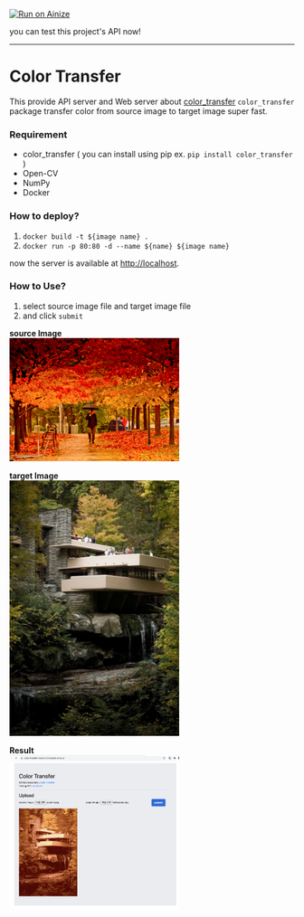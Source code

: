 [![Run on Ainize](https://ainize.ai/static/images/run_on_ainize_button.svg)](https://ainize.web.app/redirect?git_repo=github.com/woomurf/ainize-color-transfer.git)

you can test this project's API now!

---

# Color Transfer

This provide API server and Web server about [color_transfer](https://github.com/jrosebr1/color_transfer)
`color_transfer` package transfer color from source image to target image super fast.


### Requirement
* color_transfer ( you can install using pip ex. `pip install color_transfer` )
* Open-CV
* NumPy 
* Docker

### How to deploy?
1. `docker build -t ${image name} . `
2. `docker run -p 80:80 -d --name ${name} ${image name}`

now the server is available at [http://localhost](http://localhost).


### How to Use?
1. select source image file and target image file 
2. and click `submit`

**source Image**
<br>
<img width="300" src="./images/autumn.jpg"> 

**target Image**
<br>
<img width="300" src="./images/fallingwater.jpg">

**Result**
<br>
<img width="300" src="./images/result.jpg">